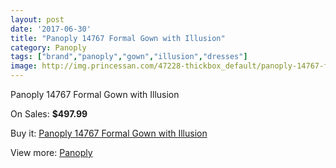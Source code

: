 ```yaml
---
layout: post
date: '2017-06-30'
title: "Panoply 14767 Formal Gown with Illusion"
category: Panoply
tags: ["brand","panoply","gown","illusion","dresses"]
image: http://img.princessan.com/47228-thickbox_default/panoply-14767-formal-gown-with-illusion.jpg
---
```

Panoply 14767 Formal Gown with Illusion

On Sales: **$497.99**
<a href="https://www.princessan.com/en/panoply/21531-panoply-14767-formal-gown-with-illusion.html"><amp-img layout="responsive" width="600" height="600" src="//img.princessan.com/47228-thickbox_default/panoply-14767-formal-gown-with-illusion.jpg" alt="Panoply 14767 Formal Gown with Illusion 0" /></a>
<a href="https://www.princessan.com/en/panoply/21531-panoply-14767-formal-gown-with-illusion.html"><amp-img layout="responsive" width="600" height="600" src="//img.princessan.com/47230-thickbox_default/panoply-14767-formal-gown-with-illusion.jpg" alt="Panoply 14767 Formal Gown with Illusion 1" /></a>
<a href="https://www.princessan.com/en/panoply/21531-panoply-14767-formal-gown-with-illusion.html"><amp-img layout="responsive" width="600" height="600" src="//img.princessan.com/47229-thickbox_default/panoply-14767-formal-gown-with-illusion.jpg" alt="Panoply 14767 Formal Gown with Illusion 2" /></a>

Buy it: [Panoply 14767 Formal Gown with Illusion](https://www.princessan.com/en/panoply/21531-panoply-14767-formal-gown-with-illusion.html "Panoply 14767 Formal Gown with Illusion")

View more: [Panoply](https://www.princessan.com/en/50-panoply "Panoply")
